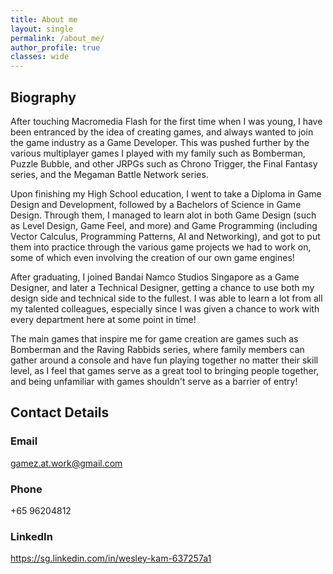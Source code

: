 ```yaml
---
title: About me
layout: single
permalink: /about_me/
author_profile: true
classes: wide
---
```

## Biography
After touching Macromedia Flash for the first time when I was young, I have been entranced by the idea of creating games, and always wanted to join the game industry as a Game Developer. This was pushed further by the various multiplayer games I played with my family such as Bomberman, Puzzle Bubble, and other JRPGs such as Chrono Trigger, the Final Fantasy series, and the Megaman Battle Network series.  

Upon finishing my High School education, I went to take a Diploma in Game Design and Development, followed by a Bachelors of Science in Game Design. Through them, I managed to learn alot in both Game Design (such as Level Design, Game Feel, and more) and Game Programming (including Vector Calculus, Programming Patterns, AI and Networking), and got to put them into practice through the various game projects we had to work on, some of which even involving the creation of our own game engines!  

After graduating, I joined Bandai Namco Studios Singapore as a Game Designer, and later a Technical Designer, getting a chance to use both my design side and technical side to the fullest. I was able to learn a lot from all my talented colleagues, especially since I was given a chance to work with every department here at some point in time!

The main games that inspire me for game creation are games such as Bomberman and the Raving Rabbids series, where family members can gather around a console and have fun playing together no matter their skill level, as I feel that games serve as a great tool to bringing people together, and being unfamiliar with games shouldn't serve as a barrier of entry!

## Contact Details
### Email
gamez.at.work@gmail.com
### Phone
+65 96204812
### LinkedIn
<https://sg.linkedin.com/in/wesley-kam-637257a1>